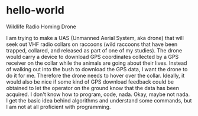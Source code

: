 # hello-world
Wildlife Radio Homing Drone

I am trying to make a UAS (Unmanned Aerial
System, aka drone) that will seek out VHF radio collars on raccoons (wild
raccoons that have been trapped, collared, and released as part of one of my
studies). The drone would carry a device to download GPS
coordinates collected by a GPS receiver on the collar while the animals are
going about their lives. Instead of walking out into the bush to download
the GPS data, I want the drone to do it for me. Therefore the drone needs to hover over the collar.
Ideally, it would also be nice if
some kind of GPS download feedback could be obtained to let the operator on the
ground know that the data has been acquired.
I don't know how to program, code, nada. Okay, maybe not nada.
I get the basic idea behind algorithms and understand some commands, but
I am not at all proficient with programming.


